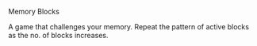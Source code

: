Memory Blocks

A game that challenges your memory. Repeat the pattern of active blocks as the no. of blocks increases.